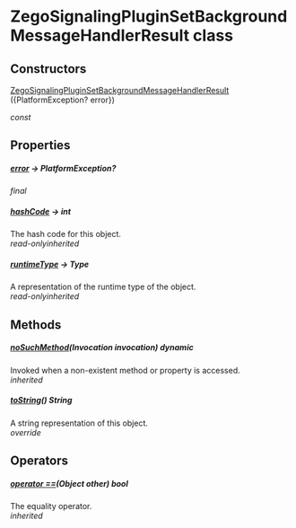 


# ZegoSignalingPluginSetBackgroundMessageHandlerResult class













## Constructors

[ZegoSignalingPluginSetBackgroundMessageHandlerResult](../zego_uikit_prebuilt_live_audio_room/ZegoSignalingPluginSetBackgroundMessageHandlerResult/ZegoSignalingPluginSetBackgroundMessageHandlerResult.md) ({PlatformException? error})

  _const_ 


## Properties

##### [error](../zego_uikit_prebuilt_live_audio_room/ZegoSignalingPluginSetBackgroundMessageHandlerResult/error.md) &#8594; PlatformException?



  
_<span class="feature">final</span>_



##### [hashCode](../zego_uikit_prebuilt_live_audio_room/ZegoSignalingPluginSetBackgroundMessageHandlerResult/hashCode.md) &#8594; int



The hash code for this object.  
_<span class="feature">read-only</span><span class="feature">inherited</span>_



##### [runtimeType](../zego_uikit_prebuilt_live_audio_room/ZegoSignalingPluginSetBackgroundMessageHandlerResult/runtimeType.md) &#8594; Type



A representation of the runtime type of the object.  
_<span class="feature">read-only</span><span class="feature">inherited</span>_





## Methods

##### [noSuchMethod](../zego_uikit_prebuilt_live_audio_room/ZegoSignalingPluginSetBackgroundMessageHandlerResult/noSuchMethod.md)(Invocation invocation) dynamic



Invoked when a non-existent method or property is accessed.  
_<span class="feature">inherited</span>_



##### [toString](../zego_uikit_prebuilt_live_audio_room/ZegoSignalingPluginSetBackgroundMessageHandlerResult/toString.md)() String



A string representation of this object.  
_<span class="feature">override</span>_





## Operators

##### [operator ==](../zego_uikit_prebuilt_live_audio_room/ZegoSignalingPluginSetBackgroundMessageHandlerResult/operator_equals.md)(Object other) bool



The equality operator.  
_<span class="feature">inherited</span>_















